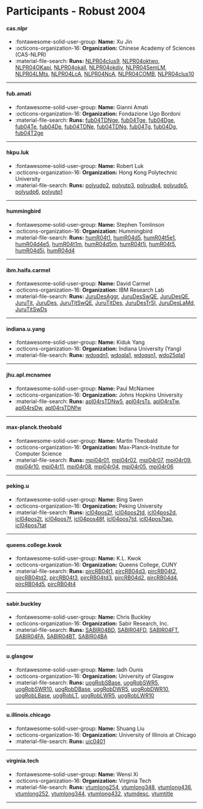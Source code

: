 # Participants - Robust 2004 

#### cas.nlpr 
 - :fontawesome-solid-user-group: **Name:** Xu Jin 
 - :octicons-organization-16: **Organization:** Chinese Academy of Sciences (CAS-NLPR) 
 - :material-file-search: **Runs:** [NLPR04clus9](./runs.md#nlpr04clus9), [NLPR04oktwo](./runs.md#nlpr04oktwo), [NLPR04OKapi](./runs.md#nlpr04okapi), [NLPR04okall](./runs.md#nlpr04okall), [NLPR04okdiv](./runs.md#nlpr04okdiv), [NLPR04SemLM](./runs.md#nlpr04semlm), [NLPR04LMts](./runs.md#nlpr04lmts), [NLPR04LcA](./runs.md#nlpr04lca), [NLPR04NcA](./runs.md#nlpr04nca), [NLPR04COMB](./runs.md#nlpr04comb), [NLPR04clus10](./runs.md#nlpr04clus10) 

---
#### fub.amati 
 - :fontawesome-solid-user-group: **Name:** Gianni Amati 
 - :octicons-organization-16: **Organization:** Fondazione Ugo Bordoni 
 - :material-file-search: **Runs:** [fub04TDNge](./runs.md#fub04tdnge), [fub04Tge](./runs.md#fub04tge), [fub04Dge](./runs.md#fub04dge), [fub04Te](./runs.md#fub04te), [fub04De](./runs.md#fub04de), [fub04TDNe](./runs.md#fub04tdne), [fub04TDNg](./runs.md#fub04tdng), [fub04Tg](./runs.md#fub04tg), [fub04Dg](./runs.md#fub04dg), [fub04T2ge](./runs.md#fub04t2ge) 

---
#### hkpu.luk 
 - :fontawesome-solid-user-group: **Name:** Robert Luk 
 - :octicons-organization-16: **Organization:** Hong Kong Polytechnic University 
 - :material-file-search: **Runs:** [polyudp2](./runs.md#polyudp2), [polyutp3](./runs.md#polyutp3), [polyudp4](./runs.md#polyudp4), [polyudp5](./runs.md#polyudp5), [polyudp6](./runs.md#polyudp6), [polyutp1](./runs.md#polyutp1) 

---
#### hummingbird 
 - :fontawesome-solid-user-group: **Name:** Stephen Tomlinson 
 - :octicons-organization-16: **Organization:** Hummingbird 
 - :material-file-search: **Runs:** [humR04t1](./runs.md#humr04t1), [humR04d5](./runs.md#humr04d5), [humR04t5e1](./runs.md#humr04t5e1), [humR04d4e5](./runs.md#humr04d4e5), [humR04t1m](./runs.md#humr04t1m), [humR04d5m](./runs.md#humr04d5m), [humR04t1i](./runs.md#humr04t1i), [humR04t5](./runs.md#humr04t5), [humR04d5i](./runs.md#humr04d5i), [humR04d4](./runs.md#humr04d4) 

---
#### ibm.haifa.carmel 
 - :fontawesome-solid-user-group: **Name:** David Carmel 
 - :octicons-organization-16: **Organization:** IBM Research Lab 
 - :material-file-search: **Runs:** [JuruDesAggr](./runs.md#jurudesaggr), [JuruDesSwQE](./runs.md#jurudesswqe), [JuruDesQE](./runs.md#jurudesqe), [JuruTit](./runs.md#jurutit), [JuruDes](./runs.md#jurudes), [JuruTitSwQE](./runs.md#jurutitswqe), [JuruTitDes](./runs.md#jurutitdes), [JuruDesTrSl](./runs.md#jurudestrsl), [JuruDesLaMd](./runs.md#jurudeslamd), [JuruTitSwDs](./runs.md#jurutitswds) 

---
#### indiana.u.yang 
 - :fontawesome-solid-user-group: **Name:** Kiduk Yang 
 - :octicons-organization-16: **Organization:** Indiana University (Yang) 
 - :material-file-search: **Runs:** [wdoqdn1](./runs.md#wdoqdn1), [wdoqla1](./runs.md#wdoqla1), [wdoqsn1](./runs.md#wdoqsn1), [wdo25qla1](./runs.md#wdo25qla1) 

---
#### jhu.apl.mcnamee 
 - :fontawesome-solid-user-group: **Name:** Paul McNamee 
 - :octicons-organization-16: **Organization:** Johns Hopkins University 
 - :material-file-search: **Runs:** [apl04rsTDNw5](./runs.md#apl04rstdnw5), [apl04rsTs](./runs.md#apl04rsts), [apl04rsTw](./runs.md#apl04rstw), [apl04rsDw](./runs.md#apl04rsdw), [apl04rsTDNfw](./runs.md#apl04rstdnfw) 

---
#### max-planck.theobald 
 - :fontawesome-solid-user-group: **Name:** Martin Theobald 
 - :octicons-organization-16: **Organization:** Max-Planck-Institute for Computer Science 
 - :material-file-search: **Runs:** [mpi04r01](./runs.md#mpi04r01), [mpi04r02](./runs.md#mpi04r02), [mpi04r07](./runs.md#mpi04r07), [mpi04r09](./runs.md#mpi04r09), [mpi04r10](./runs.md#mpi04r10), [mpi04r11](./runs.md#mpi04r11), [mpi04r08](./runs.md#mpi04r08), [mpi04r04](./runs.md#mpi04r04), [mpi04r05](./runs.md#mpi04r05), [mpi04r06](./runs.md#mpi04r06) 

---
#### peking.u 
 - :fontawesome-solid-user-group: **Name:** Bing Swen 
 - :octicons-organization-16: **Organization:** Peking University 
 - :material-file-search: **Runs:** [icl04pos2f](./runs.md#icl04pos2f), [icl04pos2td](./runs.md#icl04pos2td), [icl04pos2d](./runs.md#icl04pos2d), [icl04pos2t](./runs.md#icl04pos2t), [icl04pos7f](./runs.md#icl04pos7f), [icl04pos48f](./runs.md#icl04pos48f), [icl04pos7td](./runs.md#icl04pos7td), [icl04pos7tap](./runs.md#icl04pos7tap), [icl04pos7tat](./runs.md#icl04pos7tat) 

---
#### queens.college.kwok 
 - :fontawesome-solid-user-group: **Name:** K.L. Kwok 
 - :octicons-organization-16: **Organization:** Queens College, CUNY 
 - :material-file-search: **Runs:** [pircRB04t1](./runs.md#pircrb04t1), [pircRB04d3](./runs.md#pircrb04d3), [pircRB04t2](./runs.md#pircrb04t2), [pircRB04td2](./runs.md#pircrb04td2), [pircRB04t3](./runs.md#pircrb04t3), [pircRB04td3](./runs.md#pircrb04td3), [pircRB04d2](./runs.md#pircrb04d2), [pircRB04d4](./runs.md#pircrb04d4), [pircRB04d5](./runs.md#pircrb04d5), [pircRB04t4](./runs.md#pircrb04t4) 

---
#### sabir.buckley 
 - :fontawesome-solid-user-group: **Name:** Chris Buckley 
 - :octicons-organization-16: **Organization:** Sabir Research, Inc. 
 - :material-file-search: **Runs:** [SABIR04BD](./runs.md#sabir04bd), [SABIR04FD](./runs.md#sabir04fd), [SABIR04FT](./runs.md#sabir04ft), [SABIR04FA](./runs.md#sabir04fa), [SABIR04BT](./runs.md#sabir04bt), [SABIR04BA](./runs.md#sabir04ba) 

---
#### u.glasgow 
 - :fontawesome-solid-user-group: **Name:** Iadh Ounis 
 - :octicons-organization-16: **Organization:** University of Glasgow 
 - :material-file-search: **Runs:** [uogRobSBase](./runs.md#uogrobsbase), [uogRobSWR5](./runs.md#uogrobswr5), [uogRobSWR10](./runs.md#uogrobswr10), [uogRobDBase](./runs.md#uogrobdbase), [uogRobDWR5](./runs.md#uogrobdwr5), [uogRobDWR10](./runs.md#uogrobdwr10), [uogRobLBase](./runs.md#uogroblbase), [uogRobLT](./runs.md#uogroblt), [uogRobLWR5](./runs.md#uogroblwr5), [uogRobLWR10](./runs.md#uogroblwr10) 

---
#### u.illinois.chicago 
 - :fontawesome-solid-user-group: **Name:** Shuang Liu 
 - :octicons-organization-16: **Organization:** University of Illinois at Chicago 
 - :material-file-search: **Runs:** [uic0401](./runs.md#uic0401) 

---
#### virginia.tech 
 - :fontawesome-solid-user-group: **Name:** Wensi Xi 
 - :octicons-organization-16: **Organization:** Virginia Tech 
 - :material-file-search: **Runs:** [vtumlong254](./runs.md#vtumlong254), [vtumlong348](./runs.md#vtumlong348), [vtumlong436](./runs.md#vtumlong436), [vtumlong252](./runs.md#vtumlong252), [vtumlong344](./runs.md#vtumlong344), [vtumlong432](./runs.md#vtumlong432), [vtumdesc](./runs.md#vtumdesc), [vtumtitle](./runs.md#vtumtitle) 

---
